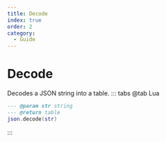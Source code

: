 ```yaml
---
title: Decode
index: true
order: 2
category:
  - Guide
---
```


# Decode
Decodes a JSON string into a table.
::: tabs
@tab Lua
```lua
--- @param str string
--- @return table
json.decode(str)
```

:::